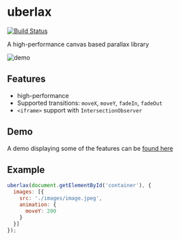 # uberlax
[![Build Status](https://travis-ci.org/fwdop/uberlax.svg?branch=master)](https://travis-ci.org/fwdop/uberlax)

A high-performance canvas based parallax library

![demo](https://github.com/fwdop/uberlax/raw/master/images/uberlax-demo.gif)

## Features
- high-performance
- Supported transitions: `moveX`, `moveY`, `fadeIn`, `fadeOut`
- `<iframe>` support with `IntersectionObserver`

## Demo
A demo displaying some of the features can be [found here](https://uberlax.fwdop.cloud/0.0.2/demo/index.html)

## Example

```javascript
uberlax(document.getElementById('container'), {
  images: [{
    src: './images/image.jpeg',
    animation: {
      moveY: 200
    }
  }]
});
```

